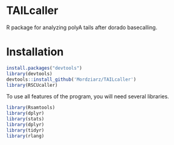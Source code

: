 # TAILcaller
R package for analyzing polyA tails after dorado basecalling.


# Installation

```r
install.packages("devtools")
library(devtools)
devtools::install_github('Mordziarz/TAILcaller')
library(RSCUcaller)
```
To use all features of the program, you will need several libraries.

```r
library(Rsamtools)
library(dplyr)
library(stats)
library(dplyr)
library(tidyr)
library(rlang)
```